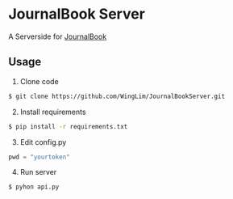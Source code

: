 # JournalBook Server

A Serverside for [JournalBook](https://github.com/WingLim/JournalBook)

## Usage

1. Clone code
```bash
$ git clone https://github.com/WingLim/JournalBookServer.git
```

2. Install requirements
```bash
$ pip install -r requirements.txt
```

3. Edit config.py
```python
pwd = "yourtoken"
```

4. Run server
```bash
$ pyhon api.py
```